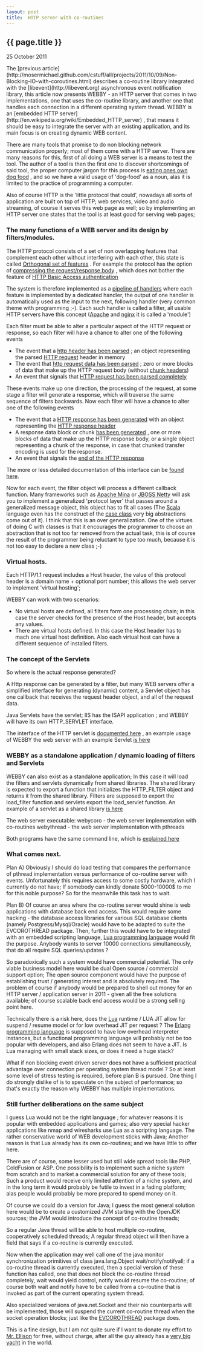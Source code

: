 ```yaml
---
layout: post
title:  HTTP server with co-routines
---
```


{{ page.title }}
----------------

<p class="publish_date">
25 October 2011

</p>
The [previous article](http://mosermichael.github.com/cstuff/all/projects/2011/10/09/Non-Blocking-IO-with-coroutines.html) describes a co-routine library integrated with the [libevent](http://libevent.org) asynchronous event notification library, this article now presents WEBBY - an HTTP server that comes in two implementations, one that uses the co-routine library, and another one that handles each connection in a different operating system thread. WEBBY is an [embedded HTTP server](http://en.wikipedia.org/wiki/Embedded_HTTP_server) , that means it should be easy to integrate the server with an existing application, and its main focus is on creating dynamic WEB content.

There are many tools that promise to do non blocking network communication properly; most of them come with a HTTP server. There are many reasons for this, first of all doing a WEB server is a means to test the tool. The author of a tool is then the first one to discover shortcomings of said tool, the proper computer jargon for this process is [eating ones own dog food](http://en.wikipedia.org/wiki/Eating_your_own_dog_food) , and so we have a valid usage of 'dog-food' as a noun, alas it is limited to the practice of programming a computer.

Also of course HTTP is the 'little protocol that could', nowadays all sorts of application are built on top of HTTP; web services, video and audio streaming, of course it serves this web page as well; so by implementing an HTTP server one states that the tool is at least good for serving web pages;

### The many functions of a WEB server and its design by filters/modules.

The HTTP protocol consists of a set of non overlapping features that complement each other without interfering with each other, this state is called [Orthogonal set of features](http://en.wikipedia.org/wiki/Orthogonality#Computer_science) . For example the protocol has the option of [compressing the request/response body](http://en.wikipedia.org/wiki/HTTP_compression) , which does not bother the feature of [HTTP Basic Access authentication](http://en.wikipedia.org/wiki/Basic_access_authentication)

The system is therefore implemented as a [pipeline of handlers](http://en.wikipedia.org/wiki/Pipeline_(computing)) where each feature is implemented by a dedicated handler, the output of one handler is automatically used as the input to the next, following handler (very common theme with programming ;-). Each such handler is called a filter, all usable HTTP servers have this concept ([Apache](http://httpd.apache.org) and [nginx](http://nginx.org/) it
is called a 'module')

Each filter must be able to alter a particular aspect of the HTTP request or response, so each filter will have a chance to alter one of the following events

-   The event that a [http header has been parsed](http://mosermichael.github.com/cstuff/docs/html/webby/a00019.html#ga27407d3eb9a137407a8432603325b5b0) ; an object representing the parsed [HTTP request](http://mosermichael.github.com/cstuff/docs/html/hutils/a00024.html) header in memory
-   The event that [http request data has been parsed](http://mosermichael.github.com/cstuff/docs/html/webby/a00019.html#ga07fb25acde5fb71c0bbcad748331e462) ; zero or more blocks of data that make up the HTTP request body (without [chunk headers](http://en.wikipedia.org/wiki/Chunked_transfer_encoding))
-   An event that signals that [HTTP request has been parsed completely](http://mosermichael.github.com/cstuff/docs/html/webby/a00019.html#gaf6f5ee2b34c30cd71ddeccf8a8cc98c8)

These events make up one direction, the processing of the request, at some stage a filter will generate a response, which will traverse the same sequence of filters backwards. Now each filter will have a chance to alter one of the following events

-   The event that a [HTTP response has been generated](http://mosermichael.github.com/cstuff/docs/html/webby/a00019.html#gace404adfffdcfe00660631c1b74d141e) with an object representing the [HTTP response header](http://mosermichael.github.com/cstuff/docs/html/hutils/a00025.html)
-   A response data block or chunk [has been generated](http://mosermichael.github.com/cstuff/docs/html/webby/a00019.html#ga3fc7467c414925853cc55e085bef5ddc) , one or more blocks of data that make up the HTTP response body, or a single object representing a chunk of the response, in case that chunked transfer encoding is used for the response.
-   An event that signals the [end of the HTTP response](http://mosermichael.github.com/cstuff/docs/html/webby/a00019.html#ga3424cf82a3e72ff1a900de9383c52e61)

The more or less detailed documentation of this interface can be [found here](http://mosermichael.github.com/cstuff/docs/html/webby/a00019.html).

Now for each event, the filter object will process a different callback function. Many frameworks such as [Apache Mina](http://mina.apache.org/) or [JBOSS Netty](http://www.jboss.org/netty) will ask you to implement a generalized 'protocol layer' that passes around a generalized message object, this object has to fit all cases (The [Scala](http://www.scala-lang.org/) language even has the construct of the [case class](http://www.scala-lang.org/node/107) very big abstractions come out of it). I think that this is an over generalization. One of the virtues of doing C with classes is that it encourages the programmer to choose an abstraction that is not too far removed from the actual task, this is of course the result of the programmer being reluctant to type too much, because it is not too easy to declare a new class ;-)

### Virtual hosts.

Each HTTP/1.1 request includes a Host header, the value of this protocol header is a domain name + optional port number; this allows the web server to implement 'virtual hosting';

WEBBY can work with two scenarios:

-   No virtual hosts are defined, all filters form one processing chain; in this case the server checks for the presence of the Host header, but accepts any values.
-   There are virtual hosts defined. In this case the Host header has to mach one virtual host definition. Also each virtual host can have a different sequence of installed filters.

### The concept of the Servlets

So where is the actual response generated?

A Http response can be generated by a filter, but many WEB servers offer a simplified interface for generating (dynamic) content, a Servlet object has one callback that receives the request header object, and all of the request data.

Java Servlets have the servlet; IIS has the ISAPI application ; and WEBBY will have its own HTTP\_SERVLET interface.

The interface of the HTTP servlet is [documented here](http://mosermichael.github.com/cstuff/docs/html/webby/a00020.html) , an example usage of WEBBY the web server with an example Servlet [is here](https://github.com/MoserMichael/cstuff/blob/master/webby/webbyimpl/test/embed_example.c)

### WEBBY as a standalone application / dynamic loading of filters and Servlets

WEBBY can also exist as a standalone application; In this case it will load the filters and servlets dynamically from shared libraries. The shared library is expected to export a function that initializes the HTTP\_FILTER object and returns it from the shared library. Filters are supposed to export the load\_filter function and servlets export the load\_servlet function. An example of a servlet as a shared library [is here](https://github.com/MoserMichael/cstuff/blob/master/webby/webbyimpl/test/helloworld.c)

The web server executable:
webycoro - the web server implementation with co-routines
webythread - the web server implementation with pthreads

Both programs have the same command line, which is [explained here](https://github.com/MoserMichael/cstuff/blob/master/webby/webbyimpl/webbymain_blurb.txt)

### What comes next.

Plan A) Obviously I should do load testing that compares the performance of pthread implementation versus performance of co-routine server with events. Unfortunately this requires access to some costly hardware, which I currently do not have; If somebody can kindly donate 5000-10000$ to me for this noble purpose? So for the meanwhile this task has to wait.

Plan B) Of course an area where the co-routine server would shine is web applications with database back end access. This would require some hacking - the database access libraries for various SQL database clients (namely Postgress/Mysql/Oracle) would have to be adapted to suite the EVCOROTHREAD package. Then, further this would have to be integrated with an embedded scripting language, [Lua programming language](http://www.lua.org/) would fit the purpose. Anybody wants to server 10000 connections simultaneously, that do all require SQL queries/updates ?

So paradoxically such a system would have commercial potential. The only viable business model here would be dual Open source / commercial support option; The open source component would have the purpose of establishing trust / generating interest and is absolutely required. The problem of course if anybody would be prepared to shell out money for an HTTP server / application server in 2011 - given all the free solutions available; of course scalable back end access would be a strong selling point here.

Technically there is a risk here, does the [Lua](http://www.lua.org/) runtime / LUA JIT allow for suspend / resume model or for low overhead JIT per request ? The [Erlang programming language](http://www.erlang.org/) is supposed to have low overhead interpreter instances, but a functional programming language will probably not be too popular with developers, and also Erlang does not seem to have a JIT. Is Lua managing with small stack sizes, or does it need a huge stack?

What if non blocking event driven server does not have a sufficient practical advantage over connection per operating system thread model ? So at least some level of stress testing is required, before plan B is pursued. One thing I do strongly dislike of is to speculate on the subject of performance; so that's exactly the reason why WEBBY has multiple implementations.

### Still further deliberations on the same subject

I guess Lua would not be the right language ; for whatever reasons it is popular with embedded applications and games; also very special hacker applications like nmap and wiresharks use Lua as a scripting language. The rather conservative world of WEB development sticks with Java; Another reason is that Lua already has its own co-routines; and we have little to offer here.

There are of course, some lesser used but still wide spread tools like PHP, ColdFusion or ASP. One possibility is to implement such a niche system from scratch and to market a commercial solution for any of these tools; Such a product would receive only limited attention of a niche system, and in the long term it would probably be futile to invest in a fading platform; alas people would probably be more prepared to spend money on it.

Of course we could do a version for Java; I guess the most general solution here would be to create a customized JVM starting with the OpenJDK sources; the JVM would introduce the concept of co-routine threads;

So a regular Java thread will be able to host multiple co-routine, cooperatively scheduled threads;
A regular thread object will then have a field that says if a co-routine is currently executed.

Now when the application may well call one of the java monitor synchronization primitives of class java.lang.Object wait/notify/notifyall; if a co-routine thread is currently executed, then a special version of these function has called, one that does not block the co-routine thread completely, wait would yield control, notify would resume the co-routine; of course both wait and notify have to be called from a co-routine that is invoked as part of the current operating system thread.

Also specialized versions of java.net.Socket and their nio counterparts will be implemented, those will suspend the current co-routine thread when the socket operation blocks; just like the [EVCOROTHREAD](http://mosermichael.github.com/cstuff/all/projects/2011/10/09/Non-Blocking-IO-with-coroutines.html) package does.

This is a fine design, but I am not quite sure if I want to donate my effort to [Mr. Ellison](http://en.wikipedia.org/wiki/Larry_Ellison) for free, without charge, after all the guy already has a [very big yacht](http://en.wikipedia.org/wiki/Rising_Sun_(yacht)) in the world.
